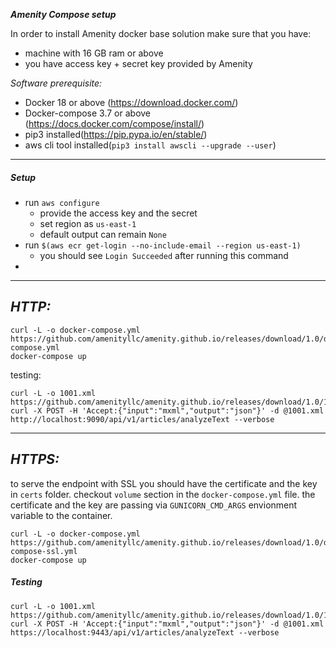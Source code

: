 ***Amenity Compose setup*** 

In order to install Amenity docker base solution make sure that you have: 
* machine with 16 GB ram or above
* you have access key + secret key provided by Amenity  


*Software prerequisite:*
* Docker 18 or above (https://download.docker.com/)
* Docker-compose 3.7 or above (https://docs.docker.com/compose/install/)
* pip3 installed(https://pip.pypa.io/en/stable/)
* aws cli tool installed(`pip3 install awscli --upgrade --user`)
***


##### Setup

* run `aws configure`
    * provide the access key and the secret 
    * set region as `us-east-1`
    * default output can remain `None`
* run `$(aws ecr get-login --no-include-email --region us-east-1)`
  * you should see `Login Succeeded` after running this command
* 

***
*HTTP:*
--
```
curl -L -o docker-compose.yml https://github.com/amenityllc/amenity.github.io/releases/download/1.0/docker-compose.yml
docker-compose up
```    
testing: 
```
curl -L -o 1001.xml https://github.com/amenityllc/amenity.github.io/releases/download/1.0/1001.xml
curl -X POST -H 'Accept:{"input":"mxml","output":"json"}' -d @1001.xml http://localhost:9090/api/v1/articles/analyzeText --verbose
```
***
*HTTPS:*
--
 to serve the endpoint with SSL you should have the certificate and the key in `certs` folder. checkout `volume` section in the `docker-compose.yml` file. 
 the certificate and the key are passing via `GUNICORN_CMD_ARGS` envionment variable to the container.
```
curl -L -o docker-compose.yml https://github.com/amenityllc/amenity.github.io/releases/download/1.0/docker-compose-ssl.yml
docker-compose up
``` 
##### Testing 
```
curl -L -o 1001.xml https://github.com/amenityllc/amenity.github.io/releases/download/1.0/1001.xml
curl -X POST -H 'Accept:{"input":"mxml","output":"json"}' -d @1001.xml https://localhost:9443/api/v1/articles/analyzeText --verbose
```

